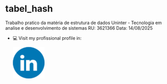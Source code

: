 # tabel_hash
Trabalho pratico da matéria de estrutura de dados Uninter - Tecnologia em analise e desenvolvimento de sistemas
RU: 3621366 Data: 14/08/2025
- 💻 Visit my profissional profile in: <p> </p>
 <a href="https://www.linkedin.com/in/robson-augusto-dos-santos-644094197/"><img src="linkedin_logo_icon_147268.png" width="100"></a>

